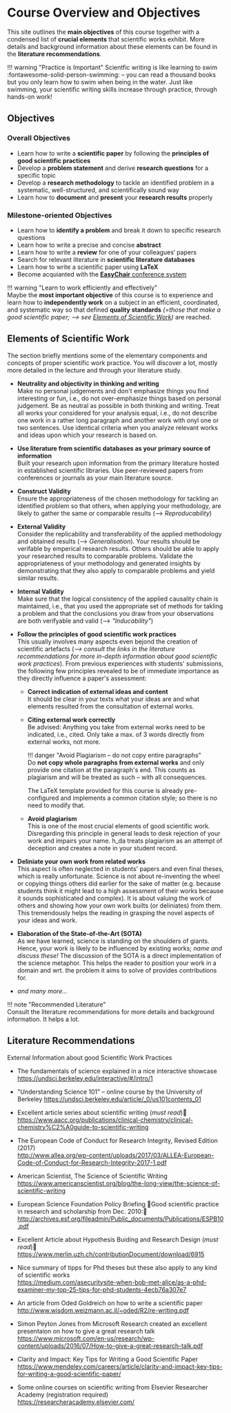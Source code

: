 # Course Overview and Objectives

This site outlines the **main objectives** of this course together with a condensed list of **crucial elements** that scientific works exhibit. More details and background information about these elements can be found in the **literature recommendations**.

!!! warning "Practice is Important"
    Scientfic writing is like learning to swim :fontawesome-solid-person-swimming: – you can read a thousand books but you only learn how to swim when being in the water. Just like swimming, your scientific  writing skills increase through practice, through hands-on work!


## Objectives

### Overall Objectives

- Learn how to write a **scientific paper** by following the **principles of good scientific practices**
- Develop a **problem statement** and derive **research questions** for a specific topic
- Develop a **research methodology** to tackle an identified problem in a systematic, well-structured, and scientifically sound way
- Learn how to **document** and **present** your **research results** properly 

### Milestone-oriented Objectives
- Learn how to **identify a problem** and break it down to specific research questions
- Learn how to write a precise and concise **abstract**
- Learn how to write a **review** for one of your colleagues‘ papers
- Search for relevant literature in **scientific literature databases**
- Learn how to write a scientific paper using **LaTeX**
- Become acquianted with the [**EasyChair** conference system](https://easychair.org/)


!!! warning "Learn to work efficiently and effectively"  
    Maybe the **most important objective** of this course is to experience and learn how to **independently work** on a subject in an efficient, coordinated, and systematic way so that defined **quality standards** *(=those that make a good scientific paper; --> see [Elements of Scientific Work](objectives.md#elements_of_scientific_work))* are reached. 


## Elements of Scientific Work

The section briefly mentions some of the elementary components and concepts of proper scientific work practice.
You will discover a lot, mostly more detailed in the lecture and through your literature study.

- **Neutrality and objectivity in thinking and writing**  
    Make no personal judgements and don't emphasize things you find interesting or fun, i.e., do not over-emphasize things based on personal judgement. Be as neutral as possible in both thinking and writing. Treat all works your considered for your analysis equal, i.e., do not describe one work in a rather long paragraph and another work with onyl one or two sentences. Use identical criteria when you analyze relevant works and ideas upon which your research is based on.  

- **Use literature from scientific databases as your primary source of information**  
    Built your research upon information from the primary literature hosted in established scientific libraries.
    Use peer-reviewed papers from conferences or journals as your main literature source. 

- **Construct Validity**  
    Ensure the appropriateness of the chosen methodology for tackling an identified problem so that others, when applying your methodology, are likely to gather the same or comparable results (--> *Reproducability*)

- **External Validity**  
    Consider the replicability and transferability of the applied methodology and obtained results (--> *Generalisation*). Your results should be verifable by emperical research results. Others should be able to apply your researched results to comparable problems. Validate the appropriateness of your methodology and generated insights by demonstrating that they also apply to comparable problems and yield similar results.

- **Internal Validity**  
    Make sure that the logical consistency of the applied causality chain is maintained, i.e., that you used the appropriate set of methods for takling a problem and that the conclusions you draw from your observations are both verifyable and valid  (--> *"Inducability"*)

- **Follow the principles of good scientific work practices**  
    This usually involves many aspects even bejond the creation of scientific artefacts (*--> consult the links in the literature recommendations for more in-depth information about good scientific work practices*). From previous experiences with students' submissions, the following few principles revealed to be of immediate importance as they directly influence a paper's assessment:
    
    - **Correct indication of external ideas and content**  
        It should be clear in your texts what your ideas are and what elements resulted from the consultation of external works.
    
    - **Citing external work correctly**  
        Be advised: Anything you take from external works need to be indicated, i.e., cited.
        Only take a max. of 3 words directly from external works, not more. 

        !!! danger "Avoid Plagiarism – do not copy entire paragraphs"            
            Do __not copy whole paragraphs from external works__ and only provide one citation at the paragraph's end. This counts as plagiarism and will be treated as such – with all consequences.

        The LaTeX template provided for this course is already pre-configured and implements a common citation style; so there is no need to modify that.
    
    - **Avoid plagiarism**  
        This is one of the most crucial elements of good scientific work. Disregarding this principle in general leads to desk rejection of your work and impairs your name. h_da treats plagiarism as an attempt of deception and creates a note in your student record.

- **Deliniate your own work from related works**  
    This aspect is often neglected in students' papers and even final theses, which is really unfortunate. Science is not about re-inventing the wheel or copying things others did earlier for the sake of matter (e.g. because students think it might lead to a high assessment of their works because it sounds sophisticated and complex). It is about valuing the work of others and showing how your own work builts (or deliniates) from them. This tremendously helps the reading in grasping the novel aspects of your ideas and work.
    
- **Elaboration of the State-of-the-Art (SOTA)**  
    As we have learned, science is standing on the shoulders of giants. Hence, your work is likely to be influenced by existing works; *name and discuss these!* The discussion of the SOTA is a direct implementation of the science metaphor. This helps the reader to position your work in a domain and wrt. the problem it aims to solve of provides contributions for.

- *and many more...*

!!! note "Recommended Literature"  
    Consult the literature recommendations for more details and background information. It helps a lot.


## Literature Recommendations

External Information about good Scientific Work Practices

* The fundamentals of science explained in a nice interactive showcase  
    <https://undsci.berkeley.edu/interactive/#/intro/1>

* "Understanding Science 101" – online course by the University of Berkeley
    <https://undsci.berkeley.edu/article/_0/us101contents_01>

* Excellent article series about scientific writing (*must read*)  
    <https://www.aacc.org/publications/clinical-chemistry/clinical-chemistry%C2%A0guide-to-scientific-writing>

* The European Code of Conduct for Research Integrity, Revised Edition (2017)  
    <http://www.allea.org/wp-content/uploads/2017/03/ALLEA-European-Code-of-Conduct-for-Research-Integrity-2017-1.pdf>

* American Scientist, The Science of Scientific Writing  
    <https://www.americanscientist.org/blog/the-long-view/the-science-of-scientific-writing>

* European Science Foundation Policy Briefing Good scientific practice in research and scholarship from Dec. 2010:  
    <http://archives.esf.org/fileadmin/Public_documents/Publications/ESPB10.pdf>

* Excellent Article about Hypothesis Buiding and Research Design (*must read*) 
    <https://www.merlin.uzh.ch/contributionDocument/download/6915>

* Nice summary of tipps for Phd theses but these also apply to any kind of scientific works  
    <https://medium.com/asecuritysite-when-bob-met-alice/as-a-phd-examiner-my-top-25-tips-for-phd-students-4ecb76a307e7>

* An article from Oded Goldreich on how to write a scientific paper  
    <http://www.wisdom.weizmann.ac.il/~oded/R2/re-writing.pdf>

* Simon Peyton Jones from Microsoft Research created an excellent presentaion on how to give a great research talk  
    <https://www.microsoft.com/en-us/research/wp-content/uploads/2016/07/How-to-give-a-great-research-talk.pdf>

* Clarity and Impact: Key Tips for Writing a Good Scientific Paper  
    <https://www.mendeley.com/careers/article/clarity-and-impact-key-tips-for-writing-a-good-scientific-paper/>

* Some online courses on scientific writing from Elsevier Researcher Academy (registration required)  
    <https://researcheracademy.elsevier.com/>



